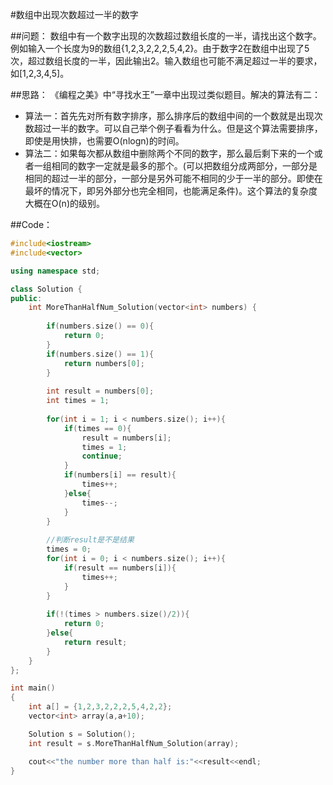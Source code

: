 ﻿#数组中出现次数超过一半的数字

##问题：
数组中有一个数字出现的次数超过数组长度的一半，请找出这个数字。例如输入一个长度为9的数组{1,2,3,2,2,2,5,4,2}。由于数字2在数组中出现了5次，超过数组长度的一半，因此输出2。输入数组也可能不满足超过一半的要求，如[1,2,3,4,5]。

##思路：
《编程之美》中“寻找水王”一章中出现过类似题目。解决的算法有二：

- 算法一：首先先对所有数字排序，那么排序后的数组中间的一个数就是出现次数超过一半的数字。可以自己举个例子看看为什么。但是这个算法需要排序，即使是用快排，也需要O(nlogn)的时间。
- 算法二：如果每次都从数组中删除两个不同的数字，那么最后剩下来的一个或者一组相同的数字一定就是最多的那个。(可以把数组分成两部分，一部分是相同的超过一半的部分，一部分是另外可能不相同的少于一半的部分。即使在最坏的情况下，即另外部分也完全相同，也能满足条件)。这个算法的复杂度大概在O(n)的级别。

##Code：
```C++
#include<iostream>
#include<vector>

using namespace std;

class Solution {
public:
    int MoreThanHalfNum_Solution(vector<int> numbers) {
        
        if(numbers.size() == 0){
            return 0;
        }
        if(numbers.size() == 1){
            return numbers[0];
        }
        
        int result = numbers[0];
        int times = 1;
        
        for(int i = 1; i < numbers.size(); i++){
            if(times == 0){
                result = numbers[i];
                times = 1;
                continue;
            }
            if(numbers[i] == result){
                times++;
            }else{
                times--;
            }
        }
        
        //判断result是不是结果
        times = 0;
        for(int i = 0; i < numbers.size(); i++){
            if(result == numbers[i]){
                times++;
            }
        }
        
        if(!(times > numbers.size()/2)){
            return 0;
        }else{
         	return result;   
        }
    }
};

int main()
{
	int a[] = {1,2,3,2,2,2,5,4,2,2};
	vector<int> array(a,a+10);

	Solution s = Solution();
	int result = s.MoreThanHalfNum_Solution(array);

	cout<<"the number more than half is:"<<result<<endl;
}
```